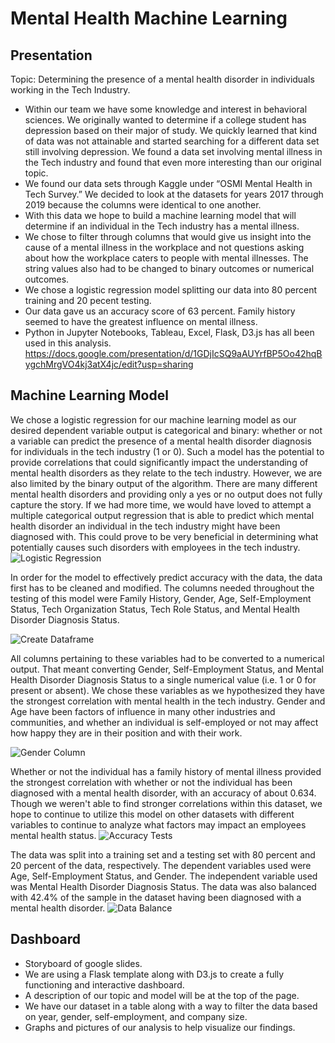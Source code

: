 # Mental Health Machine Learning 

## Presentation
Topic: Determining the presence of a mental health disorder in individuals working in the Tech Industry.

- Within our team we have some knowledge and interest in behavioral sciences. We originally wanted to determine if a 
college student has depression based on their major of study. We quickly learned that kind of data was not attainable 
and started searching for a different data set still involving depression. We found a data set involving mental illness
in the Tech industry and found that even more interesting than our original topic.
- We found our data sets through Kaggle under “OSMI Mental Health in Tech Survey.” We decided to look at the datasets for years
2017 through 2019 because the columns were identical to one another.
- With this data we hope to build a machine learning model that will determine if an individual in the Tech industry has
a mental illness.
- We chose to filter through columns that would give us insight into the cause of a mental illness in the workplace and not questions asking about how the workplace caters to people with mental illnesses. The string values also had to be changed to binary outcomes or numerical outcomes.
- We chose a logistic regression model splitting our data into 80 percent training and 20 pecent testing. 
- Our data gave us an accuracy score of 63 percent. Family history seemed to have the greatest influence on mental illness.
- Python in Jupyter Notebooks, Tableau, Excel, Flask, D3.js has all been used in this analysis.
https://docs.google.com/presentation/d/1GDjIcSQ9aAUYrfBP5Oo42hqBygchMrgVO4kj3atX4jc/edit?usp=sharing

## Machine Learning Model

We chose a logistic regression for our machine learning model as our desired dependent variable output is categorical and binary: whether or not a variable can predict the presence of a mental health disorder diagnosis for individuals in the tech industry (1 or 0). Such a model has the potential to provide correlations that could significantly impact the understanding of mental health disorders as they relate to the tech industry. However, we are also limited by the binary output of the algorithm. There are many different mental health disorders and providing only a yes or no output does not fully capture the story. If we had more time, we would have loved to attempt a multiple categorical output regression that is able to predict which mental health disorder an individual in the tech industry might have been diagnosed with. This could prove to be very beneficial in determining what potentially causes such disorders with employees in the tech industry. 
![Logistic Regression](https://github.com/Hamza97anh/Mental-Health-Machine-Learning/blob/316b8e70b7ae75f466c173992e508fbfbbb01015/Images/Logistic%20Regression.png)

In order for the model to effectively predict accuracy with the data, the data first has to be cleaned and modified. The columns needed throughout the testing of this model were Family History, Gender, Age, Self-Employment Status, Tech Organization Status, Tech Role Status, and Mental Health Disorder Diagnosis Status. 

![Create Dataframe](https://github.com/Hamza97anh/Mental-Health-Machine-Learning/blob/316b8e70b7ae75f466c173992e508fbfbbb01015/Images/Create%20Dataframe.png)

All columns pertaining to these variables had to be converted to a numerical output. That meant converting Gender, Self-Employment Status, and Mental Health Disorder Diagnosis Status to a single numerical value (i.e. 1 or 0 for present or absent). We chose these variables as we hypothesized they have the strongest correlation with mental health in the tech industry. Gender and Age have been factors of influence in many other industries and communities, and whether an individual is self-employed or not may affect how happy they are in their position and with their work. 

![Gender Column](https://github.com/Hamza97anh/Mental-Health-Machine-Learning/blob/316b8e70b7ae75f466c173992e508fbfbbb01015/Images/Gender%20Column.png)

Whether or not the individual has a family history of mental illness provided the strongest correlation with whether or not the individual has been diagnosed with a mental health disorder, with an accuracy of about 0.634. Though we weren't able to find stronger correlations within this dataset, we hope to continue to utilize this model on other datasets with different variables to continue to analyze what factors may impact an employees mental health status.
![Accuracy Tests](https://github.com/Hamza97anh/Mental-Health-Machine-Learning/blob/main/Deliverable3/TM/Images/AccuracyTests.png)

The data was split into a training set and a testing set with 80 percent and 20 percent of the data, respectively. The dependent variables used were Age, Self-Employment Status, and Gender. The independent variable used was Mental Health Disorder Diagnosis Status. The data was also balanced with 42.4% of the sample in the dataset having been diagnosed with a mental health disorder.
![Data Balance](https://github.com/Hamza97anh/Mental-Health-Machine-Learning/blob/main/Deliverable3/TM/Images/DataBalance.png)

## Dashboard
- Storyboard of google slides. 
- We are using a Flask template along with D3.js to create a fully functioning and interactive dashboard. 
- A description of our topic and model will be at the top of the page. 
- We have our dataset in a table along with a way to filter the data based on year, gender, self-employment,
and company size. 
- Graphs and pictures of our analysis to help visualize our findings.
